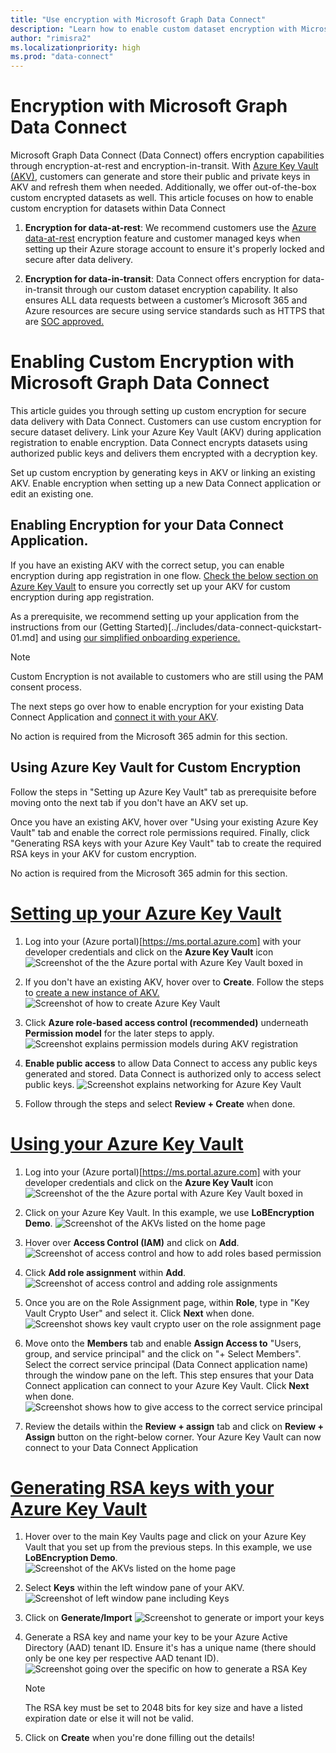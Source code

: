 ```yaml
---
title: "Use encryption with Microsoft Graph Data Connect"
description: "Learn how to enable custom dataset encryption with Microsoft Graph Data Connect"
author: "rimisra2"
ms.localizationpriority: high
ms.prod: "data-connect"
---
```


# Encryption with Microsoft Graph Data Connect

Microsoft Graph Data Connect (Data Connect) offers encryption capabilities through encryption-at-rest and encryption-in-transit. With [Azure Key Vault (AKV)](https://learn.microsoft.com/en-us/azure/key-vault/general/basic-concepts), customers can generate and store their public and private keys in AKV and refresh them when needed. Additionally, we offer out-of-the-box custom encrypted datasets as well. This article focuses on how to enable custom encryption for datasets within Data Connect 

1. **Encryption for data-at-rest**: We recommend customers use the [Azure data-at-rest](https://learn.microsoft.com/en-us/azure/security/fundamentals/encryption-atrest) encryption feature and customer managed keys when setting up their Azure storage account to ensure it's properly locked and secure after data delivery. 

2. **Encryption for data-in-transit**: Data Connect offers encryption for data-in-transit through our custom dataset encryption capability. It also ensures ALL data requests between a customer’s Microsoft 365 and Azure resources are secure using service standards such as HTTPS that are [SOC approved.](https://docs.microsoft.com/en-us/compliance/regulatory/offering-soc-2)

# Enabling Custom Encryption with Microsoft Graph Data Connect

This article guides you through setting up custom encryption for secure data delivery with Data Connect.
Customers can use custom encryption for secure dataset delivery. Link your Azure Key Vault (AKV) during application registration to enable encryption. Data Connect encrypts datasets using authorized public keys and delivers them encrypted with a decryption key.

Set up custom encryption by generating keys in AKV or linking an existing AKV. Enable encryption when setting up a new Data Connect application or edit an existing one.

## Enabling Encryption for your Data Connect Application.

If you have an existing AKV with the correct setup, you can enable encryption during app registration in one flow. [Check the below section on Azure Key Vault](./data-connect-custom-encryption.md#using-azure-key-vault-for-custom-encryption) to ensure you correctly set up your AKV for custom encryption during app registration.

As a prerequisite, we recommend setting up your application from the instructions from our (Getting Started)[../includes/data-connect-quickstart-01.md] and using [our simplified onboarding experience.](./onboarding-experience-overview.md)

> [!NOTE]
> Custom Encryption is not available to customers who are still using the PAM consent process. 

The next steps go over how to enable encryption for your existing Data Connect Application and [connect it with your AKV](./data-connect-custom-encryption.md#using-azure-key-vault-for-custom-encryption).

No action is required from the Microsoft 365 admin for this section.

## Using Azure Key Vault for Custom Encryption

Follow the steps in "Setting up Azure Key Vault" tab as prerequisite before moving onto the next tab if you don't have an AKV set up.

Once you have an existing AKV, hover over "Using your existing Azure Key Vault" tab and enable the correct role permissions required. Finally, click "Generating RSA keys with your Azure Key Vault" tab to create the required RSA keys in your AKV for custom encryption.

No action is required from the Microsoft 365 admin for this section.

# [Setting up your Azure Key Vault](#tab/SettingUpAKV)

1. Log into your (Azure portal)[https://ms.portal.azure.com] with your developer credentials and click on the **Azure Key Vault** icon
    ![Screenshot of the the Azure portal with Azure Key Vault boxed in](images/azure-portal-akv.png)

2. If you don't have an existing AKV, hover over to **Create**. Follow the steps to [create a new instance of AKV.](https://learn.microsoft.com/en-us/azure/key-vault/general/quick-create-portal) 
    ![Screenshot of how to create Azure Key Vault](images/create-akv.png)

3. Click **Azure role-based access control (recommended)** underneath **Permission model** for the later steps to apply. 
    ![Screenshot explains permission models during AKV registration](images/akv-permission-model.png)

4. **Enable public access** to allow Data Connect to access any public keys generated and stored. Data Connect is authorized only to access select public keys. 
    ![Screenshot explains networking for Azure Key Vault](images/akv-networking.png)

5. Follow through the steps and select **Review + Create** when done.

# [Using your Azure Key Vault](#tab/ExistingAKV)

1. Log into your (Azure portal)[https://ms.portal.azure.com] with your developer credentials and click on the **Azure Key Vault** icon
    ![Screenshot of the the Azure portal with Azure Key Vault boxed in](images/azure-portal-akv.png)

2. Click on your Azure Key Vault. In this example, we use **LoBEncryption Demo**.
    ![Screenshot of the AKVs listed on the home page](images/akv-main-page.png)

3. Hover over **Access Control (IAM)** and click on **Add**.
    ![Screenshot of access control and how to add roles based permission](images/akv-access-control.png)

4. Click **Add role assignment** within **Add**.
    ![Screenshot of access control and adding role assignments](images/akv-add-role-assignment.png)

5. Once you are on the Role Assignment page, within **Role**, type in "Key Vault Crypto User" and select it. Click **Next** when done.
    ![Screenshot shows key vault crypto user on the role assignment page](images/akv-crypto-user.png)

6. Move onto the **Members** tab and enable **Assign Access to** "Users, group, and service principal" and the click on "+ Select Members". Select the correct service principal (Data Connect application name) through the window pane on the left. This step ensures that your Data Connect application can connect to your Azure Key Vault. Click **Next** when done.
    ![Screenshot shows how to give access to the correct service principal](images/akv-select-service-principal.png)

7. Review the details within the **Review + assign** tab and click on **Review + Assign** button on the right-below corner. Your Azure Key Vault can now connect to your Data Connect Application

# [Generating RSA keys with your Azure Key Vault](#tab/AKVKeys)

1. Hover over to the main Key Vaults page and click on your Azure Key Vault that you set up from the previous steps. In this example, we use **LoBEncryption Demo**.
    ![Screenshot of the AKVs listed on the home page](images/akv-main-page.png)

2. Select **Keys** within the left window pane of your AKV.
    ![Screenshot of left window pane including Keys](images/akv-keys.png)

3. Click on **Generate/Import**
    ![Screenshot to generate or import your keys](images/akv-generate-keys.png)

4. Generate a RSA key and name your key to be your Azure Active Directory (AAD) tenant ID. Ensure it's has a unique name (there should only be one key per respective AAD tenant ID).
    ![Screenshot going over the specific on how to generate a RSA Key](images/akv-generate-RSA-key.png)

    > [!NOTE]
    > The RSA key must be set to 2048 bits for key size and have a listed expiration date or else it will not be valid. 

5. Click on **Create** when you're done filling out the details!
